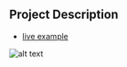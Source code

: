 ## Project Description

- [live example](https://learning-zone.github.io/website-templates/grass_stains/)

![alt text](https://github.com/learning-zone/Website-Templates/blob/master/assets/grass_stains.png "grass_stains")
